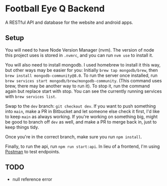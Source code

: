 # Football Eye Q Backend
A RESTful API and database for the website and android apps.

## Setup
You will need to have Node Version Manager (nvm). The version of node this project uses is stored in `.nvmrc`, and you can run `nvm use` to install it.

You will also need to install mongodb. I used homebrew to install it this way, but other ways may be easier for you:
Initially `brew tap mongodb/brew`, then `brew install mongodb-community@8.0`.
To run the server once installed, run `brew services start mongodb/brew/mongodb-community`. (This command uses brew, there may be another way to run it). To stop it, run the command again but replace start with stop. You can see the currently running services with `brew services list`.

Swap to the `dev` branch: `git checkout dev`. If you want to push something into `main`, make a PR in Bitbucket and let someone else check it first, I'd like to keep `main` as always working. If you're working on something big, might be good to branch off `dev` as well, and make a PR to merge back in, just to keep things tidy.

Once you're in the correct branch, make sure you run `npm install`.

Finally, to run the api, run `npm run start:api`. In lieu of a frontend, I'm using [Postman](https://www.postman.com/downloads/) to test endpoints.

## TODO
- null reference error
